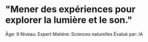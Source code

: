 # "Mener des expériences pour explorer la lumière et le son."

Âge: 9
Niveau: Expert
Matière: Sciences naturelles
Évalué par: IA